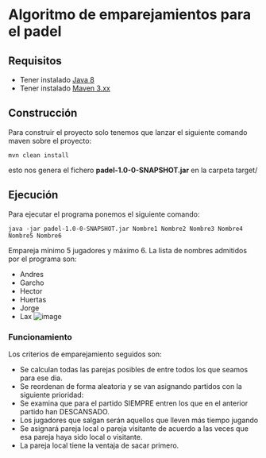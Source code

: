 # Algoritmo de emparejamientos para el padel 

## Requisitos

- Tener instalado [Java 8]
- Tener instalado [Maven 3.xx]  

## Construcción 

Para construir el proyecto solo tenemos que lanzar el siguiente comando maven sobre el proyecto:

```mvn clean install```

esto nos genera el fichero **padel-1.0-0-SNAPSHOT.jar** en la carpeta target/

## Ejecución
Para ejecutar el programa ponemos el siguiente comando:

```java -jar padel-1.0-0-SNAPSHOT.jar Nombre1 Nombre2 Nombre3 Nombre4 Nombre5 Nombre6```

Empareja mínimo 5 jugadores y máximo 6. La lista de nombres admitidos por el programa son:
- Andres
- Garcho
- Hector
- Huertas
- Jorge
- Lax
![image](https://user-images.githubusercontent.com/28756802/110225612-893db580-7ee7-11eb-9bf3-32dc1d5ee2ef.png)

### Funcionamiento
Los criterios de emparejamiento seguidos son:
- Se calculan todas las parejas posibles de entre todos los que seamos para ese dia.
- Se reordenan de forma aleatoria y se van asignando partidos con la siguiente prioridad:
- Se examina que para el partido SIEMPRE entren los que en el anterior partido han DESCANSADO.
- Los jugadores que salgan serán aquellos que lleven más tiempo jugando
- Se asignará pareja local o pareja visitante de acuerdo a las veces que esa pareja haya sido local o visitante.
- La pareja local tiene la ventaja de sacar primero.
 
 
[Maven 3.xx]: https://maven.apache.org/index.html
[Java 8]: https://openjdk.java.net/
